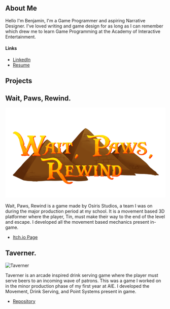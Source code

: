 ## About Me
Hello I'm Benjamin, I'm a Game Programmer and aspiring Narrative Designer. I've loved writing and game design for as long as I can remember which drew me to learn Game Programming at the Academy of Interactive Entertainment.


#### Links
* [LinkedIn](https://www.linkedin.com/in/benjamin-brownlie-85b2031bb/)
* [Resume]()

## Projects


## Wait, Paws, Rewind.
![Wait,Paws,Rewind](Assets/Images/waitpawsrewindcover.png)

Wait, Paws, Rewind is a game made by Osiris Studios, a team I was on during the major production period at my school. It is a movement based 3D platformer where the player, Tin, must make their way to the end of the level and escape. I developed all the movement based mechanics present in-game.

* [Itch.io Page](https://osirisstudios.itch.io/wait-paws-rewind)

## Taverner.
![Taverner]()

Taverner is an arcade inspired drink serving game where the player must serve beers to an incoming wave of patrons. This was a game I worked on in the minor production phase of my first year at AIE.
I developed the Movement, Drink Serving, and Point Systems present in game.

* [Repository](https://github.com/CamRobinson1103/Taverner)
